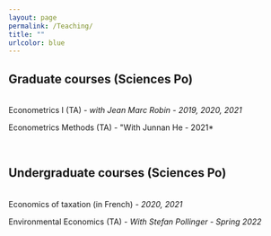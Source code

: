 ```yaml
---
layout: page
permalink: /Teaching/
title: ""
urlcolor: blue
---
```

  
## Graduate courses (Sciences Po)
&nbsp;  
Econometrics I (TA) - *with Jean Marc Robin - 2019, 2020, 2021* 

Econometrics Methods (TA) - "With Junnan He - 2021*

&nbsp;  
  
## Undergraduate courses (Sciences Po)
&nbsp;  
Economics of taxation (in French) - *2020, 2021* 

Environmental Economics (TA) - *With Stefan Pollinger - Spring 2022*
